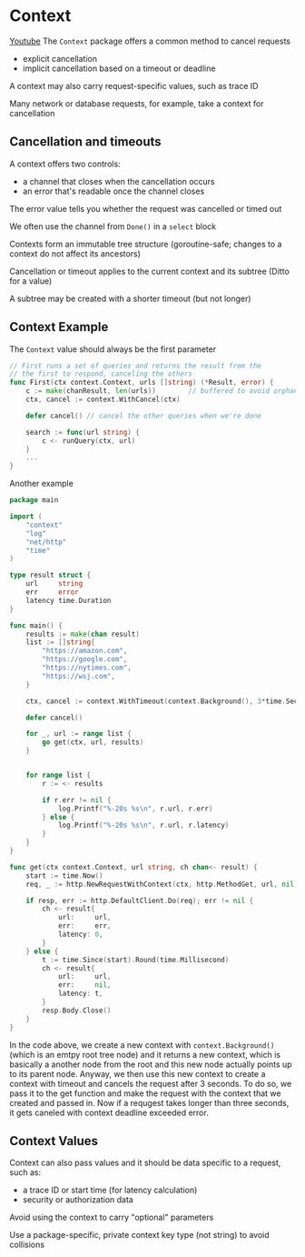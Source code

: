# Context
[Youtube](https://www.youtube.com/watch?v=0x_oUlxzw5A&list=PLoILbKo9rG3skRCj37Kn5Zj803hhiuRK6&index=25)
The `Context` package offers a common method to cancel requests
* explicit cancellation
* implicit cancellation based on a timeout or deadline

A context may also carry request-specific values, such as trace ID

Many network or database requests, for example, take a context for cancellation

## Cancellation and timeouts
A context offers two controls:
* a channel that closes when the cancellation occurs
* an error that's readable once the channel closes

The error value tells you whether the request was cancelled or timed out

We often use the channel from `Done()` in a `select` block

Contexts form an immutable tree structure
(goroutine-safe; changes to a context do not affect its ancestors)

Cancellation or timeout applies to the current context and its subtree
(Ditto for a value)

A subtree may be created with a shorter timeout (but not longer)

## Context Example
The `Context` value should always be the first parameter
```Go
// First runs a set of queries and returns the result from the 
// the first to respond, canceling the others
func First(ctx context.Context, urls []string) (*Result, error) {
    c := make(chanResult, len(urls))        // buffered to avoid orphans
    ctx, cancel := context.WithCancel(ctx)

    defer cancel() // cancel the other queries when we're done

    search := func(url string) {
        c <- runQuery(ctx, url)
    }
    ...
}
```

Another example
```Go
package main

import (
	"context"
	"log"
	"net/http"
	"time"
)

type result struct {
	url     string
	err     error
	latency time.Duration
}

func main() {
	results := make(chan result)
	list := []string{
		"https://amazon.com",
		"https://google.com",
		"https://nytimes.com",
		"https://wsj.com",
	}

	ctx, cancel := context.WithTimeout(context.Background(), 3*time.Second)

	defer cancel()

	for _, url := range list {
		go get(ctx, url, results)
	}


	for range list {
		r := <- results

		if r.err != nil {
			log.Printf("%-20s %s\n", r.url, r.err)
		} else {
			log.Printf("%-20s %s\n", r.url, r.latency)
		}
	}
}

func get(ctx context.Context, url string, ch chan<- result) {
	start := time.Now()
	req, _ := http.NewRequestWithContext(ctx, http.MethodGet, url, nil)

	if resp, err := http.DefaultClient.Do(req); err != nil {
		ch <- result{
			url:     url,
			err:     err,
			latency: 0,
		}
	} else {
		t := time.Since(start).Round(time.Millisecond)
		ch <- result{
			url:     url,
			err:     nil,
			latency: t,
		}
		resp.Body.Close()
	}
}
```
In the code above, we create a new context with `context.Background()` (which is an emtpy
root tree node) and it returns a new context, which is basically a another node from the 
root and this new node actually points up to its parent node. Anyway, we then use this new
context to create a context with timeout and cancels the request after 3 seconds. To do so,
we pass it to the get function and make the request with the context that we created and 
passed in. Now if a requgest takes longer than three seconds, it gets caneled with context
deadline exceeded error.

## Context Values
Context can also pass values and it should be data specific to a request, such as:
* a trace ID or start time (for latency calculation)
* security or authorization data

Avoid using the context to carry "optional" parameters

Use a package-specific, private context key type (not string) to avoid collisions






